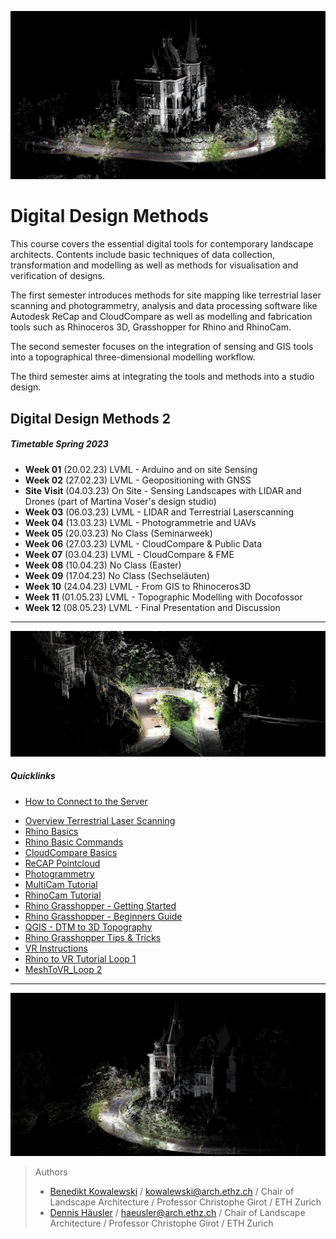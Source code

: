 
![TitleImage](./doc/00_DDMI_Perspective_I.jpg)

# Digital Design Methods

This course covers the essential digital tools for contemporary landscape architects. Contents include basic techniques of data collection, transformation and modelling as well as methods for visualisation and verification of designs.

The first semester introduces methods for site mapping like terrestrial laser scanning and photogrammetry, analysis and data processing software like Autodesk ReCap and CloudCompare as well as modelling and fabrication tools such as Rhinoceros 3D, Grasshopper for Rhino and RhinoCam.

The second semester focuses on the integration of sensing and GIS tools into a topographical three-dimensional modelling workflow.

The third semester aims at integrating the tools and methods into a studio design.

## Digital Design Methods 2

##### Timetable Spring 2023

- **Week 01** (20.02.23) LVML - Arduino and on site Sensing
- **Week 02** (27.02.23) LVML - Geopositioning with GNSS
- **Site Visit** (04.03.23) On Site - Sensing Landscapes with LIDAR and Drones (part of Martina Voser's design studio)
- **Week 03** (06.03.23) LVML - LIDAR and Terrestrial Laserscanning
- **Week 04** (13.03.23) LVML - Photogrammetrie and UAVs
- **Week 05** (20.03.23) No Class (Seminarweek)
- **Week 06** (27.03.23) LVML - CloudCompare & Public Data
- **Week 07** (03.04.23) LVML - CloudCompare & FME
- **Week 08** (10.04.23) No Class (Easter)
- **Week 09** (17.04.23) No Class (Sechseläuten)
- **Week 10** (24.04.23) LVML - From GIS to Rhinoceros3D
- **Week 11** (01.05.23) LVML - Topographic Modelling with Docofossor
- **Week 12** (08.05.23) LVML - Final Presentation and Discussion

---

![TitleImage](./doc/00_DDMI_Perspective_II.jpg)


##### Quicklinks

- [How to Connect to the Server](06_Serveracesstutorial.md)
<!-- [History of the Site](00_History_of_the_Site.md) -->
- [Overview Terrestrial Laser Scanning](13_Terrestrial_Laser_Scanning.md)
- [Rhino Basics](01_Rhino_Tutorial.md)
- [Rhino Basic Commands](02_Rhino_Basic_Commands.md)
- [CloudCompare Basics](03_Cloudcompare_Tutorial.md)
- [ReCAP Pointcloud](04_ReCAP_Tutorial.md)
- [Photogrammetry](05_Photogrammetry.md)
- [MultiCam Tutorial](09_MultiCam_Tutorial.md)
- [RhinoCam Tutorial](10_RhinoCam_Tutorial.md)
- [Rhino Grasshopper - Getting Started](08_Grasshopper.md)
- [Rhino Grasshopper - Beginners Guide](08.1_Grasshopper_mz.md)
- [QGIS - DTM to 3D Topography](11_QGIS_Topography.md)
- [Rhino Grasshopper Tips & Tricks](12_Rhino_Grasshopper_Tips_and_Tricks.md)
- [VR Instructions](15_VR-Instructions.md)
- [Rhino to VR Tutorial Loop 1](16_RhinoToVR_Loop.md)
- [MeshToVR_Loop 2](17_MeshToVR_Loop_II.md)

---

![TitleImageII](./doc/00_DDMI_Perspective_III.jpg)

> Authors
> * [Benedikt Kowalewski](https://dfab.ch/people/benedikt-kowalewski-2) / kowalewski@arch.ethz.ch / Chair of Landscape Architecture / Professor Christophe Girot / ETH Zurich
> * [Dennis Häusler](https://girot.arch.ethz.ch/?team=dennis-hausler) / haeusler@arch.ethz.ch / Chair of Landscape Architecture / Professor Christophe Girot / ETH Zurich

